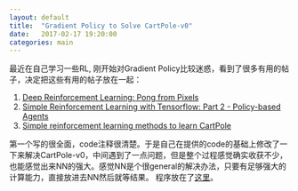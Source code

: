 ```yaml
---
layout: default
title:  "Gradient Policy to Solve CartPole-v0"
date:   2017-02-17 19:20:00
categories: main
---
```


最近在自己学习一些RL, 刚开始对Gradient Policy比较迷惑，看到了很多有用的帖子，决定把这些有用的帖子放在一起：
1. <a href="http://karpathy.github.io/2016/05/31/rl/">Deep Reinforcement Learning: Pong from Pixels</a>
2. <a href="https://medium.com/@awjuliani/super-simple-reinforcement-learning-tutorial-part-2-ded33892c724#.lvj8mbeo4">Simple Reinforcement Learning with Tensorflow: Part 2 - Policy-based Agents</a>
3. <a href="http://kvfrans.com/simple-algoritms-for-solving-cartpole/">Simple reinforcement learning methods to learn CartPole</a>

第一个写的很全面，code注释很清楚。于是自己在提供的code的基础上修改了一下来解决CartPole-v0，中间遇到了一点问题，但是整个过程感觉确实收获不少，也能感觉出来NN的强大。感觉NN是个很general的解决办法，只要有足够强大的计算能力，直接放进去NN然后就等结果。
程序放在了<a href="https://gist.github.com/flyman3046/507d933476e3319e7df7984b970766ee">这里</a>。

[jekyll-gh]: https://github.com/mojombo/jekyll
[jekyll]:    http://jekyllrb.com